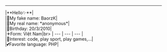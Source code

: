 <hr>
|**Hello✨**|
<br>
|🌼My fake name: BaorzK|<br>
|🌼My real name: *anonymous*|<br>
|💐Birthday: 20/3/2010|<br>
|✈Form: Việt Nam|br>
| --- | --- | --- |<br>
|📄Interest: code, play sport, play games,...|<br>
|💕Favorite language: PHP|<br>
